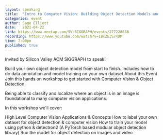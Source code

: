 ```yaml
---
layout: speaking
title:  "Intro to Computer Vision: Building Object Detection Models and Datasets"
categories: event
author: Sage Elliott
date:   2021-04-22
link: https://www.meetup.com/SV-SIGGRAPH/events/277228638
recording: https://www.youtube.com/watch?v=I9x2E3S74DM
time: 7:00pm
published: true
---
```

Invited by Silicon Valley ACM SIGGRAPH to speak!

Build your own object detection model from start to finish. Includes how to do data annotation and model training on your own dataset
About this Event
Join this hands on workshop to get started with Computer Vision & Object Detection.

Being able to classify and localize where an object is in an image is foundational to many computer vision applications.

In this workshop we'll cover:

High Level Computer Vision Applications & Concepts
How to label your own dataset for object detection & computer vision
How to train your model using python & detectron2 (A PyTorch based modular object detection library)
Run the model for object detection on images and video